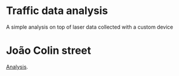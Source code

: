 # Traffic data analysis
A simple analysis on top of laser data collected with a custom device

# João Colin street
[Analysis](./analyse-joao-colin.ipynb).